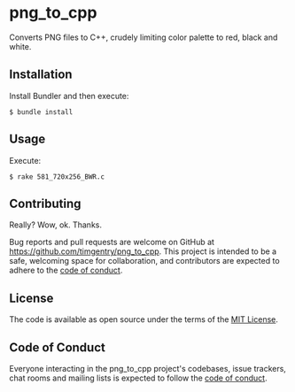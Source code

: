 # png_to_cpp

Converts PNG files to C++, crudely limiting color palette to red, black and white.

## Installation

Install Bundler and then execute:

    $ bundle install

## Usage

Execute:

    $ rake 581_720x256_BWR.c

## Contributing

Really? Wow, ok. Thanks.

Bug reports and pull requests are welcome on GitHub at https://github.com/timgentry/png_to_cpp. This project is intended to be a safe, welcoming space for collaboration, and contributors are expected to adhere to the [code of conduct](https://github.com/timgentry/png_to_cpp/blob/main/CODE_OF_CONDUCT.md).

## License

The code is available as open source under the terms of the [MIT License](https://opensource.org/licenses/MIT).

## Code of Conduct

Everyone interacting in the png_to_cpp project's codebases, issue trackers, chat rooms and mailing lists is expected to follow the [code of conduct](https://github.com/timgentry/png_to_cpp/blob/main/CODE_OF_CONDUCT.md).
